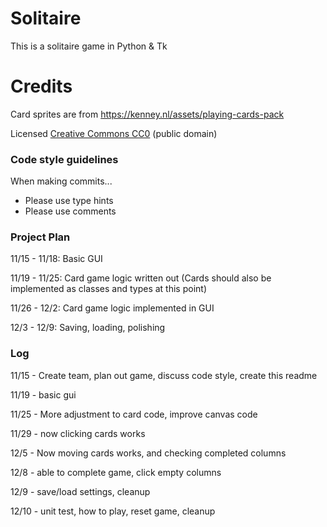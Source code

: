 # Solitaire
This is a solitaire game in Python & Tk

# Credits

Card sprites are from https://kenney.nl/assets/playing-cards-pack

Licensed [Creative Commons CC0](https://creativecommons.org/publicdomain/zero/1.0/) (public domain)

### Code style guidelines
When making commits...

- Please use type hints
- Please use comments

### Project Plan
11/15 - 11/18: Basic GUI

11/19 - 11/25: Card game logic written out (Cards should also be implemented as classes and types at this point)

11/26 - 12/2:  Card game logic implemented in GUI

12/3 - 12/9:   Saving, loading, polishing

### Log
11/15 - Create team, plan out game, discuss code style, create this readme

11/19 - basic gui

11/25 - More adjustment to card code, improve canvas code

11/29 - now clicking cards works

12/5 - Now moving cards works, and checking completed columns

12/8 - able to complete game, click empty columns

12/9 - save/load settings, cleanup

12/10 - unit test, how to play, reset game, cleanup